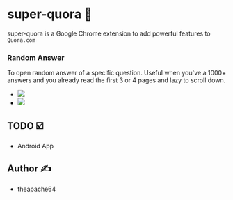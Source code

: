 # super-quora 🚀

super-quora is a Google Chrome extension to add powerful features to `Quora.com`


### Random Answer 

To open random answer of a specific question. Useful when you've a 1000+ answers and you already read the first 3 or 4 pages and lazy to scroll down.

- ![](https://i.imgur.com/N7Choaz.png)
- ![](https://i.imgur.com/sRikDlV.png)

## TODO ☑️

- Android App

## Author ✍️

- theapache64

